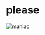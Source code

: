 # please
![maniac](https://user-images.githubusercontent.com/63792978/79993842-c673a180-84e7-11ea-861f-5953347c9382.gif)
